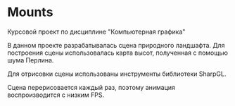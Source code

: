 # Mounts
Курсовой проект по дисциплине "Компьютерная графика"

В данном проекте разрабатывалась сцена природного ландшафта.
Для построения сцены использовалась карта высот, полученная с помощью шума Перлина.

Для отрисовки сцены использованы инструменты библиотеки SharpGL.

Сцена перерисовается каждый раз, поэтому анимация воспроизводится с низким FPS.
